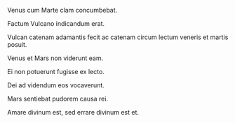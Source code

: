 Venus cum Marte clam concumbebat.

Factum Vulcano indicandum erat.

Vulcan catenam adamantis fecit ac catenam circum lectum veneris et martis posuit.

Venus et Mars non viderunt eam.

Ei non potuerunt fugisse ex lecto.

Dei ad videndum eos vocaverunt. 

Mars sentiebat pudorem causa rei.

Amare divinum est, sed errare divinum est et.
